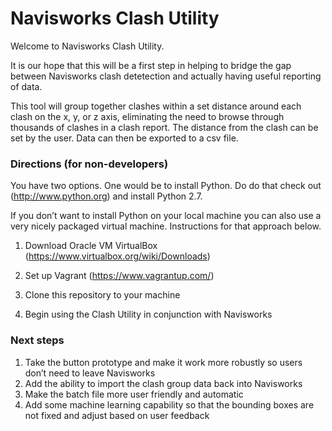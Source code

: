 # Navisworks Clash Utility

Welcome to Navisworks Clash Utility.

It is our hope that this will be a first step in helping to bridge the gap between Navisworks clash detetection and actually having useful reporting of data.

This tool will group together clashes within a set distance around each clash on the x, y, or z axis, eliminating the need to browse through thousands of clashes in a clash report.  The distance from the clash can be set by the user. Data can then be exported to a csv file.

### Directions (for non-developers)

You have two options.  One would be to install Python.  Do do that check out (http://www.python.org) and install Python 2.7.

If you don’t want to install Python on your local machine you can also use a very nicely packaged virtual machine. Instructions for that approach below.

1. Download Oracle VM VirtualBox (https://www.virtualbox.org/wiki/Downloads)

2. Set up Vagrant (https://www.vagrantup.com/)

3. Clone this repository to your machine

4. Begin using the Clash Utility in conjunction with Navisworks

### Next steps ###

1. Take the button prototype and make it work more robustly so users don’t need to leave Navisworks
2. Add the ability to import the clash group data back into Navisworks
3. Make the batch file more user friendly and automatic
4. Add some machine learning capability so that the bounding boxes are not fixed and adjust based on user feedback

